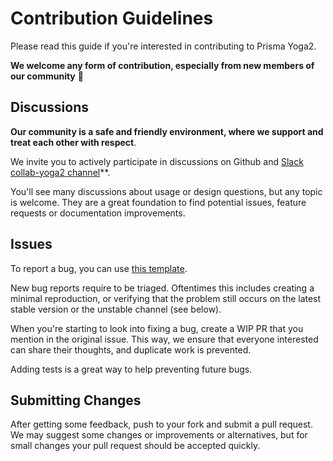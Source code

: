 # Contribution Guidelines

Please read this guide if you're interested in contributing to Prisma Yoga2.

**We welcome any form of contribution, especially from new members of our community** 💚

## Discussions

**Our community is a safe and friendly environment, where we support and treat each other with respect**.

We invite you to actively participate in discussions on Github and 
[Slack collab-yoga2 channel](https://prisma.slack.com/messages/CF62PPR29)**.

You'll see many discussions about usage or design questions, but any topic is welcome.
They are a great foundation to find potential issues, feature requests or documentation improvements.

## Issues

To report a bug, you can use [this template](https://github.com/prisma/prisma/issues/new).

New bug reports require to be triaged. Oftentimes this includes creating a minimal reproduction, or verifying that the problem still occurs on the latest stable version or the unstable channel (see below).

When you're starting to look into fixing a bug, create a WIP PR that you mention in the original issue. This way, we ensure that everyone interested can share their thoughts, and duplicate work is prevented.

Adding tests is a great way to help preventing future bugs.

## Submitting Changes

After getting some feedback, push to your fork and submit a pull request. We
may suggest some changes or improvements or alternatives, but for small changes
your pull request should be accepted quickly.
